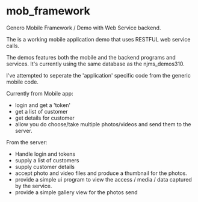 # mob_framework
Genero Mobile Framework / Demo with Web Service backend.

The is a working mobile application demo that uses RESTFUL web service calls.

The demos features both the mobile and the backend programs and services.
It's currently using the same database as the njms_demos310.

I've attempted to seperate the 'application' specific code from the generic mobile code.

Currently from Mobile app:
* login and get a 'token'
* get a list of customer
* get details for customer
* allow you do choose/take multiple photos/videos and send them to the server.

From the server:
* Handle login and tokens
* supply a list of customers
* supply customer details
* accept photo and video files and produce a thumbnail for the photos.
* provide a simple ui program to view the access / media / data captured by the service.
* provide a simple gallery view for the photos send
